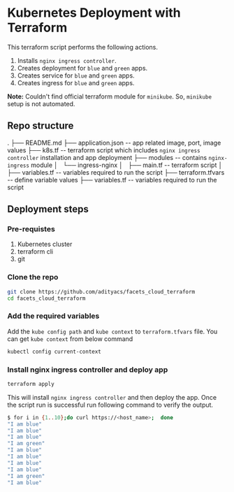 # Kubernetes Deployment with Terraform

This terraform script performs the following actions.

1. Installs `nginx ingress controller`.
2. Creates deployment for `blue` and `green` apps.
3. Creates service for `blue` and `green` apps.
4. Creates ingress for `blue` and `green` apps.

**Note:** Couldn't find official terraform module for `minikube`. So, `minikube` setup is not automated. 

## Repo structure
.
├── README.md
├── application.json -- app related image, port, image values
├── k8s.tf -- terraform script which includes `nginx ingress controller` installation and app deployment
├── modules -- contains `nginx-ingress` module
│   └── ingress-nginx
│       ├── main.tf -- terraform script
│       ├── variables.tf -- variables required to run the script
├── terraform.tfvars -- define variable values
├── variables.tf -- variables required to run the script
 
## Deployment steps

### Pre-requistes

1. Kubernetes cluster
2. terraform cli
3. git

### Clone the repo

```bash
git clone https://github.com/adityacs/facets_cloud_terraform
cd facets_cloud_terraform
```

### Add the required variables

Add the `kube config path` and `kube context` to `terraform.tfvars` file. You can get `kube context` from below command

```bash
kubectl config current-context
```

### Install nginx ingress controller and deploy app

```bash
terraform apply
```

This will install `nginx ingress controller` and then deploy the app. Once the script run is successful run following command to verify the output.

```bash
$ for i in {1..10};do curl https://<host_name>;  done
"I am blue"
"I am blue"
"I am blue"
"I am green"
"I am blue"
"I am blue"
"I am blue"
"I am blue"
"I am green"
"I am blue"
```
